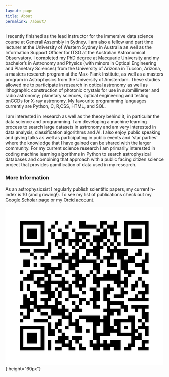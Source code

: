 ```yaml
---
layout: page
title: About
permalink: /about/
---
```


I recently finished as the lead instructor for the immersive data science course at General Assembly in Sydney. I am also a fellow and part time lecturer at the University of Western Sydney in Australia as well as the Information Support Officer for ITSO at the Australian Astronomical Observatory. I completed my PhD degree at Macquarie University and my bachelor’s in Astronomy and Physics (with minors in Optical Engineering and Planetary Sciences) from the University of Arizona in Tucson, Arizona, a masters research program at the Max-Plank Institute, as well as a masters program in Astrophysics from the University of Amsterdam. These studies allowed me to participate in research in optical astronomy as well as lithographic construction of photonic crystals for use in submillimeter and radio astronomy; planetary sciences, optical engineering and testing pnCCDs for X-ray astronomy. My favourite programming languages currently are Python, C, R,CSS, HTML, and SQL.

I am interested in research as well as the theory behind it, in particular the data science and programming. I am developing a machine learning process to search large datasets in astronomy and am very interested in data analysis, classification algorithms and AI. I also enjoy public speaking and giving talks as well as participating in public events and 'star parties' where the knowledge that I have gained can be shared with the larger community. For my current science research I am primarily interested in coding machine learning algorithms in Python to search astrophysical databases and combining that approach with a public facing citizen science project that provides gamification of data used in my research.

### More Information

As an astrophysicsist I regularly publish scientific papers, my current h-index is 10 (and growing!). To see my list of publications check out my [Google Scholar page](https://scholar.google.com.au/citations?user=mMzoU24AAAAJ&hl=en) or my [Orcid account](http://orcid.org/0000-0002-6161-0705). 


![Orcid](https://github.com/AstroHyde/astrohyde.github.io/blob/master/my_orcid_qrcode.png?raw=true){:height="60px"}

